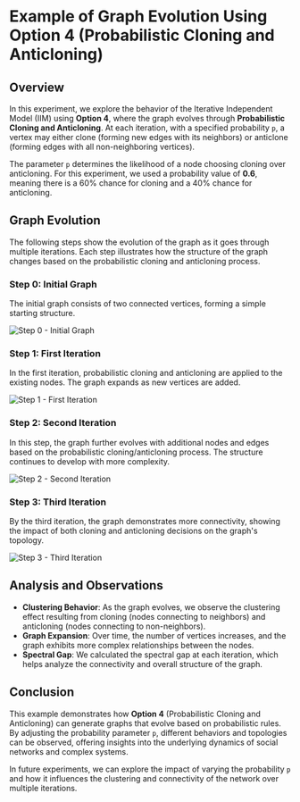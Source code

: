 # Example of Graph Evolution Using Option 4 (Probabilistic Cloning and Anticloning)

## Overview
In this experiment, we explore the behavior of the Iterative Independent Model (IIM) using **Option 4**, where the graph evolves through **Probabilistic Cloning and Anticloning**. At each iteration, with a specified probability `p`, a vertex may either clone (forming new edges with its neighbors) or anticlone (forming edges with all non-neighboring vertices).

The parameter `p` determines the likelihood of a node choosing cloning over anticloning. For this experiment, we used a probability value of **0.6**, meaning there is a 60% chance for cloning and a 40% chance for anticloning.

## Graph Evolution

The following steps show the evolution of the graph as it goes through multiple iterations. Each step illustrates how the structure of the graph changes based on the probabilistic cloning and anticloning process.

### Step 0: Initial Graph
The initial graph consists of two connected vertices, forming a simple starting structure.

![Step 0 - Initial Graph](images/step_0_initial_graph.png)

### Step 1: First Iteration
In the first iteration, probabilistic cloning and anticloning are applied to the existing nodes. The graph expands as new vertices are added.

![Step 1 - First Iteration](images/step_1_first_iteration.png)

### Step 2: Second Iteration
In this step, the graph further evolves with additional nodes and edges based on the probabilistic cloning/anticloning process. The structure continues to develop with more complexity.

![Step 2 - Second Iteration](images/step_2_second_iteration.png)

### Step 3: Third Iteration
By the third iteration, the graph demonstrates more connectivity, showing the impact of both cloning and anticloning decisions on the graph's topology.

![Step 3 - Third Iteration](images/step_3_third_iteration.png)

## Analysis and Observations
- **Clustering Behavior**: As the graph evolves, we observe the clustering effect resulting from cloning (nodes connecting to neighbors) and anticloning (nodes connecting to non-neighbors).
- **Graph Expansion**: Over time, the number of vertices increases, and the graph exhibits more complex relationships between the nodes.
- **Spectral Gap**: We calculated the spectral gap at each iteration, which helps analyze the connectivity and overall structure of the graph.

## Conclusion
This example demonstrates how **Option 4** (Probabilistic Cloning and Anticloning) can generate graphs that evolve based on probabilistic rules. By adjusting the probability parameter `p`, different behaviors and topologies can be observed, offering insights into the underlying dynamics of social networks and complex systems.

In future experiments, we can explore the impact of varying the probability `p` and how it influences the clustering and connectivity of the network over multiple iterations.

